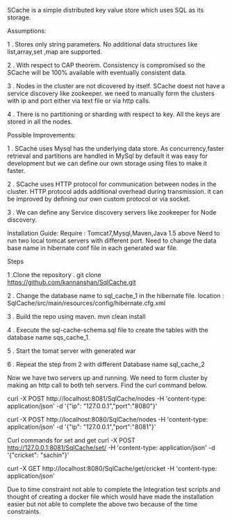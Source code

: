                               

SCache is a simple distributed key value store which uses SQL as its storage.

Assumptions:

1 . Stores only string parameters. No additional data structures like list,array,set ,map are supported.

2 . With respect to CAP theorem. Consistency is compromised so the SCache will be 100% available with eventually consistent data.

3 . Nodes in the cluster are not dicovered by itself. SCache doest not have a service discovery like zookeeper. we need to manually form the clusters with ip and port either via text file or via http calls.

4 . There is no partitioning or sharding with respect to key. All the keys are stored in all the nodes. 

Possible Improvements:

1 . SCache uses Mysql has the underlying data store. As concurrency,faster retrieval and partitions are handled in MySql by default it was easy for development but we can define our own storage using files to make it faster.


2 . SCache uses HTTP protocol for communication between nodes in the cluster. HTTP protocol adds additional overhead during transmission. it can be improved by defining our own custom protocol or via socket.


3 . We can define any Service discovery servers like zookeeper for Node discovery.

Installation Guide:
Require : Tomcat7,Mysql,Maven,Java 1.5 above
Need to run two local tomcat servers with different port. Need to change the data base name in hibernate conf file in each generated war file. 

Steps
  
  
  1 .Clone the repository . git clone https://github.com/kannanshan/SqlCache.git
  
  
  2 . Change the database name to sql_cache_1 in the hibernate file. location : SqlCache/src/main/resources/config/hibernate.cfg.xml
  
  
  3 . Build the repo using maven. mvn clean install
  
  
  4 . Execute the sql-cache-schema.sql file to create the tables with the database name sqs_cache_1.
  
  
  5 . Start the tomat server with generated war  
  
  
  6 . Repeat the step from 2 with different Database name sql_cache_2

 Now we have two servers up and running. We need to form cluster by making an http call to both teh servers.
 Find the curl command below.
 
 curl -X POST http://localhost:8081/SqlCache/nodes -H 'content-type: application/json' -d '{"ip": "127.0.0.1","port":"8080"}'

curl -X POST http://localhost:8080/SqlCache/nodes -H 'content-type: application/json' -d '{"ip": "127.0.0.1","port":"8081"}'

Curl commands for set and get
curl -X POST http://127.0.0.1:8081/SqlCache/set/ -H 'content-type: application/json' -d '{"cricket": "sachin"}'

curl -X GET http://localhost:8080/SqlCache/get/cricket -H 'content-type: application/json'

Due to time constraint not able to complete the Integration test scripts and thought of creating a docker file which would have made the installation easier but not able to complete the above two because of the time constraints. 
 

